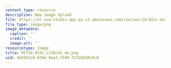 ```yaml
---
content_type: resource
description: New image Upload
file: https://ol-ocw-studio-app-qa.s3.amazonaws.com/courses/18-02sc-multivariable-calculus-fall-2010/4b5953c8829e0aa373497231b630c8c0_MIT18_02SC_L25Brds_4a.png
file_type: image/png
image_metadata:
  caption: ''
  credit: ''
  image-alt: ''
resourcetype: Image
title: MIT18_02SC_L25Brds_4a.png
uid: 4b5953c8-829e-0aa3-7349-7231b630c8c0
---
```

